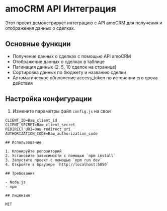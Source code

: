 # amoCRM API Интеграция

Этот проект демонстрирует интеграцию с API amoCRM для получения и отображения данных о сделках.

## Основные функции

- Получение данных о сделках с помощью API amoCRM
- Отображение данных о сделках в таблице
- Пагинация данных (2, 5, 10 сделок на странице)
- Сортировка данных по бюджету и названию сделки
- Автоматическое обновление access_token по истечении его срока действия

## Настройка конфигурации

1. Измените параметры файл `config.js` на свои

```config.js:
CLIENT_ID=Ваш_client_id
CLIENT_SECRET=Ваш_client_secret
REDIRECT_URI=Ваш_redirect_uri
AUTHORIZATION_CODE=Ваш_authorization_code

## Использование

1. Клонируйте репозиторий
2. Установите зависимости с помощью `npm install`
3. Запустите проект с помощью `npm run dev`
4. Откройте в браузере `http://localhost:5050`

## Требования

- Node.js
- npm

## Лицензия

MIT
